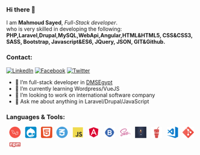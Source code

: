 ### Hi there 👋

I am <strong>Mahmoud Sayed</strong>, <i>Full-Stack developer</i>. <br>
who is very skilled in developing the following:<br>
<strong>PHP,Laravel,Drupal,MySQL,WebApi,Angular,HTML&HTML5, CSS&CSS3, SASS, Bootstrap, Javascript&ES6, JQuery, JSON,
GIT&Github.</strong>

### Contact:

<a href="https://www.linkedin.com/in/mahmoud-sayed-862524147/" target="_blank"><img src="https://img.shields.io/badge/LinkedIn-%230077B5.svg?&style=flat-square&logo=linkedin&logoColor=white" alt="LinkedIn"></a>
<a href="https://www.facebook.com/MahmoudSayedHassan96" target="_blank"><img src="https://img.shields.io/badge/Facebook-%231877F2.svg?&style=flat-square&logo=facebook&logoColor=white" alt="Facebook"></a>
<a href="https://www.twitter.com/MahmoudSayed_96" target="_blank"><img src="https://img.shields.io/badge/twitter-%231FA1F1?style=flat&logo=twitter&logoColor=white" alt="Twitter"></a>

- 🔭 I’m full-stack developer in <a href="https://dmsegypt.net/" target="_blank">DMSEgypt</a>
- 🌱 I’m currently learning Wordpress/VueJS
- 👯 I’m looking to work on international software company
- 💬 Ask me about anything in Laravel/Drupal/JavaScript

### Languages & Tools:

&nbsp; <img src="https://raw.githubusercontent.com/MahmoudSayed96/MahmoudSayed96/master/imgs/laravel.png" width="30px" height="30px" alt="laravel" title="Laravel">
&nbsp; <img src="https://raw.githubusercontent.com/MahmoudSayed96/MahmoudSayed96/master/imgs/drupal.png" width="30px" height="30px" alt="drupal" title="Drupal">
&nbsp; <img src="https://raw.githubusercontent.com/MahmoudSayed96/MahmoudSayed96/master/imgs/html.png" width="30px" height="30px" alt="html" title="HTML">
&nbsp; <img src="https://raw.githubusercontent.com/MahmoudSayed96/MahmoudSayed96/master/imgs/css.png" width="30px" height="30px" alt="css" title="CSS">
&nbsp; <img src="https://raw.githubusercontent.com/MahmoudSayed96/MahmoudSayed96/master/imgs/js.png" width="30px" height="30px" alt="js" title="JavaScript">
&nbsp; <img src="https://raw.githubusercontent.com/MahmoudSayed96/MahmoudSayed96/master/imgs/angular.png" width="30px" height="30px" alt="angular" title="angular">
&nbsp; <img src="https://raw.githubusercontent.com/MahmoudSayed96/MahmoudSayed96/master/imgs/bootstrap.png" width="30px" height="30px" alt="bootstrap" title="Bootstrap">
&nbsp; <img src="https://raw.githubusercontent.com/MahmoudSayed96/MahmoudSayed96/master/imgs/sass.png" width="30px" height="30px" alt="sass" title="Sass">
&nbsp; <img src="https://raw.githubusercontent.com/MahmoudSayed96/MahmoudSayed96/master/imgs/pug.png" width="30px" height="30px" alt="pugjs" title="PugJs">
&nbsp; <img src="https://raw.githubusercontent.com/MahmoudSayed96/MahmoudSayed96/master/imgs/gulp.png" width="30px" height="30px" alt="gulp" title="Gulp">
&nbsp; <img src="https://raw.githubusercontent.com/MahmoudSayed96/MahmoudSayed96/master/imgs/vscode.png" width="30px" height="30px" alt="vs code" title="VsCode">
&nbsp; <img src="https://raw.githubusercontent.com/MahmoudSayed96/MahmoudSayed96/master/imgs/git.png" width="30px" height="30px" alt="git" title="Git">
&nbsp; <img src="https://raw.githubusercontent.com/MahmoudSayed96/MahmoudSayed96/master/imgs/npm.png" width="30px" height="30px" alt="npm" title="npm">
